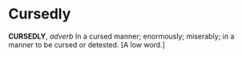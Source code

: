 # Cursedly

**CURSEDLY**, _adverb_ In a cursed manner; enormously; miserably; in a manner to be cursed or detested. \[A low word.\]